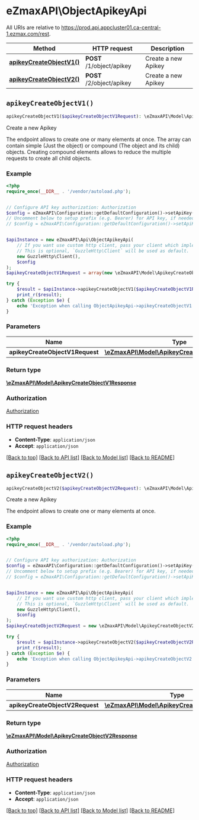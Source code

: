 # eZmaxAPI\ObjectApikeyApi

All URIs are relative to https://prod.api.appcluster01.ca-central-1.ezmax.com/rest.

Method | HTTP request | Description
------------- | ------------- | -------------
[**apikeyCreateObjectV1()**](ObjectApikeyApi.md#apikeyCreateObjectV1) | **POST** /1/object/apikey | Create a new Apikey
[**apikeyCreateObjectV2()**](ObjectApikeyApi.md#apikeyCreateObjectV2) | **POST** /2/object/apikey | Create a new Apikey


## `apikeyCreateObjectV1()`

```php
apikeyCreateObjectV1($apikeyCreateObjectV1Request): \eZmaxAPI\Model\ApikeyCreateObjectV1Response
```

Create a new Apikey

The endpoint allows to create one or many elements at once.  The array can contain simple (Just the object) or compound (The object and its child) objects.  Creating compound elements allows to reduce the multiple requests to create all child objects.

### Example

```php
<?php
require_once(__DIR__ . '/vendor/autoload.php');


// Configure API key authorization: Authorization
$config = eZmaxAPI\Configuration::getDefaultConfiguration()->setApiKey('Authorization', 'YOUR_API_KEY');
// Uncomment below to setup prefix (e.g. Bearer) for API key, if needed
// $config = eZmaxAPI\Configuration::getDefaultConfiguration()->setApiKeyPrefix('Authorization', 'Bearer');


$apiInstance = new eZmaxAPI\Api\ObjectApikeyApi(
    // If you want use custom http client, pass your client which implements `GuzzleHttp\ClientInterface`.
    // This is optional, `GuzzleHttp\Client` will be used as default.
    new GuzzleHttp\Client(),
    $config
);
$apikeyCreateObjectV1Request = array(new \eZmaxAPI\Model\ApikeyCreateObjectV1Request()); // \eZmaxAPI\Model\ApikeyCreateObjectV1Request[]

try {
    $result = $apiInstance->apikeyCreateObjectV1($apikeyCreateObjectV1Request);
    print_r($result);
} catch (Exception $e) {
    echo 'Exception when calling ObjectApikeyApi->apikeyCreateObjectV1: ', $e->getMessage(), PHP_EOL;
}
```

### Parameters

Name | Type | Description  | Notes
------------- | ------------- | ------------- | -------------
 **apikeyCreateObjectV1Request** | [**\eZmaxAPI\Model\ApikeyCreateObjectV1Request[]**](../Model/ApikeyCreateObjectV1Request.md)|  |

### Return type

[**\eZmaxAPI\Model\ApikeyCreateObjectV1Response**](../Model/ApikeyCreateObjectV1Response.md)

### Authorization

[Authorization](../../README.md#Authorization)

### HTTP request headers

- **Content-Type**: `application/json`
- **Accept**: `application/json`

[[Back to top]](#) [[Back to API list]](../../README.md#endpoints)
[[Back to Model list]](../../README.md#models)
[[Back to README]](../../README.md)

## `apikeyCreateObjectV2()`

```php
apikeyCreateObjectV2($apikeyCreateObjectV2Request): \eZmaxAPI\Model\ApikeyCreateObjectV2Response
```

Create a new Apikey

The endpoint allows to create one or many elements at once.

### Example

```php
<?php
require_once(__DIR__ . '/vendor/autoload.php');


// Configure API key authorization: Authorization
$config = eZmaxAPI\Configuration::getDefaultConfiguration()->setApiKey('Authorization', 'YOUR_API_KEY');
// Uncomment below to setup prefix (e.g. Bearer) for API key, if needed
// $config = eZmaxAPI\Configuration::getDefaultConfiguration()->setApiKeyPrefix('Authorization', 'Bearer');


$apiInstance = new eZmaxAPI\Api\ObjectApikeyApi(
    // If you want use custom http client, pass your client which implements `GuzzleHttp\ClientInterface`.
    // This is optional, `GuzzleHttp\Client` will be used as default.
    new GuzzleHttp\Client(),
    $config
);
$apikeyCreateObjectV2Request = new \eZmaxAPI\Model\ApikeyCreateObjectV2Request(); // \eZmaxAPI\Model\ApikeyCreateObjectV2Request

try {
    $result = $apiInstance->apikeyCreateObjectV2($apikeyCreateObjectV2Request);
    print_r($result);
} catch (Exception $e) {
    echo 'Exception when calling ObjectApikeyApi->apikeyCreateObjectV2: ', $e->getMessage(), PHP_EOL;
}
```

### Parameters

Name | Type | Description  | Notes
------------- | ------------- | ------------- | -------------
 **apikeyCreateObjectV2Request** | [**\eZmaxAPI\Model\ApikeyCreateObjectV2Request**](../Model/ApikeyCreateObjectV2Request.md)|  |

### Return type

[**\eZmaxAPI\Model\ApikeyCreateObjectV2Response**](../Model/ApikeyCreateObjectV2Response.md)

### Authorization

[Authorization](../../README.md#Authorization)

### HTTP request headers

- **Content-Type**: `application/json`
- **Accept**: `application/json`

[[Back to top]](#) [[Back to API list]](../../README.md#endpoints)
[[Back to Model list]](../../README.md#models)
[[Back to README]](../../README.md)
